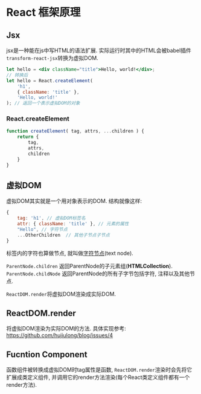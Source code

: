 # React 框架原理

## Jsx

jsx是一种能在js中写HTML的语法扩展. 实际运行时其中的HTML会被babel插件`transform-react-jsx`转换为虚拟DOM.

```jsx
let hello = <div className="title">Hello, world!</div>;
// 转换后
let hello = React.createElement(
    'h1',
    { className: 'title' },
    'Hello, world!'
); // 返回一个表示虚拟DOM的对象
```

### React.createElement

```jsx
function createElement( tag, attrs, ...children ) {
    return {
        tag,
        attrs,
        children
    }
}
```

## 虚拟DOM

虚拟DOM其实就是一个用对象表示的DOM. 结构就像这样: 

```js
{
    tag: 'h1', // 虚拟DOM标签名
    attr: { className: 'title' }, // 元素的属性
    "Hello", // 字符节点
    ...OtherChildren  // 其他子节点子节点
}
```

标签内的字符也算做节点, 就叫做[字符节点](<https://developer.mozilla.org/zh-CN/docs/Web/API/Node/nodeType>)(text node). 

`ParentNode.children` 返回ParentNode的子元素组(**HTMLCollection**). `ParentNode.childNode` 返回ParentNode的所有子字节包括字符, 注释以及其他节点.

`ReactDOM.render`将虚拟DOM渲染成实际DOM.

## ReactDOM.render

将虚拟DOM渲染为实际DOM的方法. 具体实现参考: <https://github.com/hujiulong/blog/issues/4>

## Fucntion Component

函数组件被转换成虚拟DOM时tag属性是函数, `ReactDOM.render`渲染时会先将它扩展成类定义组件, 并调用它的render方法渲染(每个React类定义组件都有一个render方法).
